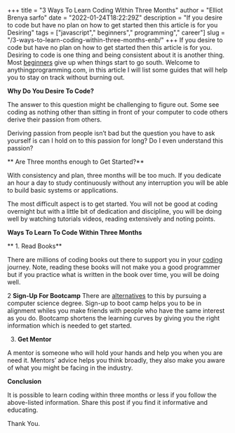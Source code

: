 +++
title = "3 Ways To Learn Coding Within Three Months"
author = "Elliot Brenya sarfo"
date = "2022-01-24T18:22:29Z"
description = "If you desire to code but have no plan on how to get started then this article is for you Desiring"
tags = ["javascript"," beginners"," programming"," career"]
slug = "/3-ways-to-learn-coding-within-three-months-enb/"
+++
If you desire to code but have no plan on how to get started then this article is for you. Desiring to code is one thing and being consistent about it is another thing. Most [beginners](https://www.anythingprogramming.com/?m=1) give up when things start to go south. Welcome to anythingprogramming.com, in this article I will list some guides that will help you to stay on track without burning out.

**Why Do You Desire To Code?**

The answer to this question might be challenging to figure out. Some see coding as nothing other than sitting in front of your computer to code others derive their passion from others.

Deriving passion from people isn’t bad but the question you have to ask yourself is can I hold on to this passion for long? Do I even understand this passion?

** Are Three months enough to Get Started?**

With consistency and plan, three months will be too much. If you dedicate an hour a day to study continuously without any interruption you will be able to build basic systems or applications.

The most difficult aspect is to get started. You will not be good at coding overnight but with a little bit of dedication and discipline, you will be doing well by watching tutorials videos, reading extensively and noting points.

**Ways To Learn To Code Within Three Months**

  ** 1. Read Books**

There are millions of coding books out there to support you in your [coding](https://www.anythingprogramming.com/?m=1) journey. Note, reading these books will not make you a good programmer but if you practice what is written in the book over time, you will be doing well.

  2  **Sign-Up For Bootcamp**
There are [alternatives](https://www.anythingprogramming.com/?m=1) to this by pursuing a computer science degree. Sign-up to boot camp helps you to be in alignment whiles you make friends with people who have the same interest as you do. Bootcamp shortens the learning curves by giving you the right information which is needed to get started.

3. **Get Mentor**

A mentor is someone who will hold your hands and help you when you are need it. Mentors’ advice helps you think broadly, they also make you aware of what you might be facing in the industry.

 **Conclusion**

It is possible to learn coding within three months or less if you follow the above-listed information. Share this post if you find it informative and educating.

Thank You.

